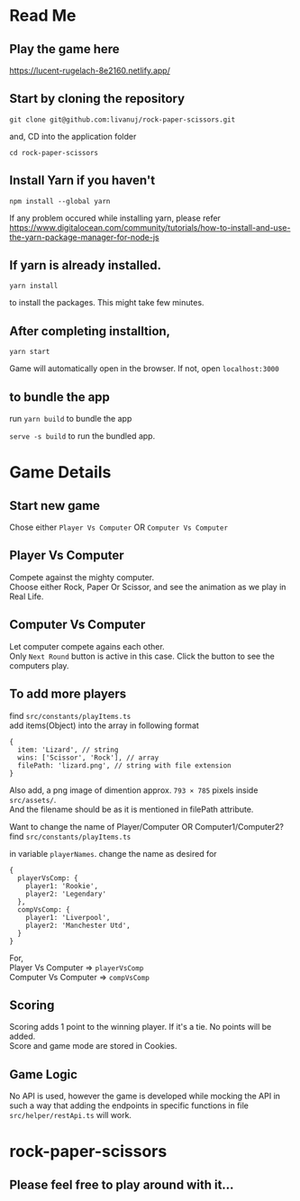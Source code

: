 # Read Me

## Play the game here
https://lucent-rugelach-8e2160.netlify.app/

## Start by cloning the repository

`git clone git@github.com:livanuj/rock-paper-scissors.git`

and, CD into the application folder

`cd rock-paper-scissors`

## Install Yarn if you haven't

`npm install --global yarn`

If any problem occured while installing yarn, please refer\
https://www.digitalocean.com/community/tutorials/how-to-install-and-use-the-yarn-package-manager-for-node-js


## If yarn is already installed.

`yarn install`

to install the packages. This might take few minutes.

## After completing installtion,

`yarn start`

Game will automatically open in the browser.  If not, open `localhost:3000`

## to bundle the app
run `yarn build` to bundle the app

`serve -s build` to run the bundled app.

# Game Details

## Start new game

Chose either `Player Vs Computer` OR `Computer Vs Computer`

## Player Vs Computer

Compete against the mighty computer.\
Choose either Rock, Paper Or Scissor, and see the animation as we play in Real Life.

## Computer Vs Computer
Let computer compete agains each other.\
Only `Next Round` button is active in this case. Click the button to see the computers play.

## To add more players
find `src/constants/playItems.ts`\
add items(Object) into the array in following format

```
{
  item: 'Lizard', // string
  wins: ['Scissor', 'Rock'], // array
  filePath: 'lizard.png', // string with file extension
}
```
Also add, a png image of dimention approx. `793 × 785` pixels inside `src/assets/`.\
And the filename should be as it is mentioned in filePath attribute.

Want to change the name of Player/Computer OR Computer1/Computer2?\
find `src/constants/playItems.ts`

in variable `playerNames`. change the name as desired for

```
{
  playerVsComp: {
    player1: 'Rookie',
    player2: 'Legendary' 
  },
  compVsComp: { 
    player1: 'Liverpool',
    player2: 'Manchester Utd',
  }
}
```

For,\
Player Vs Computer => `playerVsComp`\
Computer Vs Computer => `compVsComp`


## Scoring

Scoring adds 1 point to the winning player. If it's a tie. No points will be added.\
Score and game mode are stored in Cookies.

## Game Logic
No API is used, however the game is developed while mocking the API in such a way that adding the endpoints in specific functions in file\
`src/helper/restApi.ts` will work.

# rock-paper-scissors
## Please feel free to play around with it...
